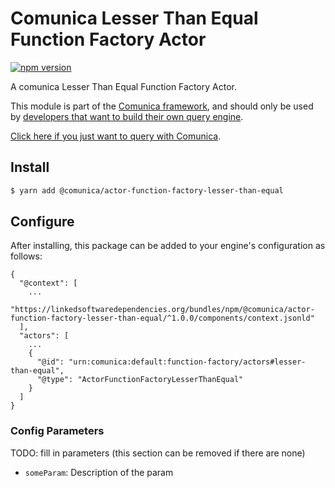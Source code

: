 # Comunica Lesser Than Equal Function Factory Actor

[![npm version](https://badge.fury.io/js/%40comunica%2Factor-function-factory-lesser-than-equal.svg)](https://www.npmjs.com/package/@comunica/actor-function-factory-lesser-than-equal)

A comunica Lesser Than Equal Function Factory Actor.

This module is part of the [Comunica framework](https://github.com/comunica/comunica),
and should only be used by [developers that want to build their own query engine](https://comunica.dev/docs/modify/).

[Click here if you just want to query with Comunica](https://comunica.dev/docs/query/).

## Install

```bash
$ yarn add @comunica/actor-function-factory-lesser-than-equal
```

## Configure

After installing, this package can be added to your engine's configuration as follows:
```text
{
  "@context": [
    ...
    "https://linkedsoftwaredependencies.org/bundles/npm/@comunica/actor-function-factory-lesser-than-equal/^1.0.0/components/context.jsonld"
  ],
  "actors": [
    ...
    {
      "@id": "urn:comunica:default:function-factory/actors#lesser-than-equal",
      "@type": "ActorFunctionFactoryLesserThanEqual"
    }
  ]
}
```

### Config Parameters

TODO: fill in parameters (this section can be removed if there are none)

* `someParam`: Description of the param
